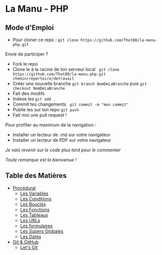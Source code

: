 # La Manu - PHP

## Mode d'Emploi

* Pour cloner ce repo : ``` git clone https://github.com/Thot80/la-manu-php.git ```

Envie de participer ?

* Fork le repo
* Clone le à la racine de ton serveur local ``` git clone https://github.com/Thot80/la-manu-php.git chemin/repertoire/detravail```
* Créer une nouvelle branche ``` git branch NomDeLaBranche ``` puis ```git checkout NomDeLaBranche ```
* Fait des modifs
* Indexe les ``` git add . ```
* Commit tes changements ``` git commit -m "mon commit"```
* Publie les sur ton repo ``` git push ```
* Fait moi une pull request !

Pour profiter au maximum de la navigation :

* Installer un lecteur de .md sur votre navigateur
* Installer un lecteur de PDF sur votre navigateur

*Je vais revenir sur le code plus tard pour le commenter*

*Toute remarque est la bienvenue !*

## Table des Matières

* [Procédural](#) 
    * [Les Variables](procedural/variables/variables.md) 
    * [Les Conditions](procedural/conditions/conditions.md)
    * [Les Boucles](procedural/boucles/boucles.md)
    * [Les Fonctions](procedural/fonctions/fonctions.md)
    * [Les Tableaux](procedural/tableaux/tableaux.md)
    * [Les URLs](procedural/url/url.md)
    * [Les formulaires](procedural/formulaires/formulaires.md)
    * [Les Supers Globales](procedural/superglobales/superglobales.md)
    * [Les Dates](procedural/dates/dates.png)
* [Git & GitHub](#)
    * [Let's Git](github/github.md)



